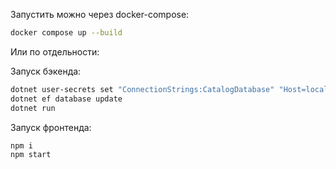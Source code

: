Запустить можно через docker-compose:
```sh
docker compose up --build
```

Или по отдельности:

Запуск бэкенда:
```sh
dotnet user-secrets set "ConnectionStrings:CatalogDatabase" "Host=localhost;Port=5432;Database=catalog-db;Username=postgres;Password=<psql-password>"
dotnet ef database update
dotnet run
```

Запуск фронтенда:
```sh
npm i
npm start
```
